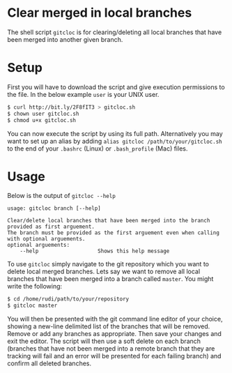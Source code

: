 # Clear merged in local branches
The shell script `gitcloc` is for clearing/deleting all local branches that have been merged into another given branch.

# Setup

First you will have to download the script and give execution permissions to the file. In the below example `user` is your UNIX user.

```bash
$ curl http://bit.ly/2F8fIT3 > gitcloc.sh
$ chown user gitcloc.sh
$ chmod u+x gitcloc.sh
```

You can now execute the script by using its full path. Alternatively you may want to set up an alias by adding `alias gitcloc /path/to/your/gitcloc.sh` to the end of your `.bashrc` (Linux) or `.bash_profile` (Mac) files.

# Usage

Below is the output of `gitcloc --help`

```
usage: gitcloc branch [--help]

Clear/delete local branches that have been merged into the branch provided as first arguement.
The branch must be provided as the first arguement even when calling with optional arguements.
optional arguements:
    --help                   Shows this help message
```

To use `gitcloc` simply navigate to the git repository which you want to delete local merged branches. Lets say we want to remove all local branches that have been merged into a branch called `master`. You might write the following:

```bash
$ cd /home/rudi/path/to/your/repository
$ gitcloc master
```

You will then be presented with the git command line editor of your choice, showing a new-line delimited list of the branches that will be removed. Remove or add any branches as appropriate. Then save your changes and exit the editor. The script will then use a soft delete on each branch (branches that have not been merged into a remote branch that they are tracking will fail and an error will be presented for each failing branch) and confirm all deleted branches.
